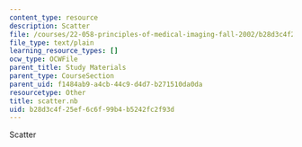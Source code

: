 ```yaml
---
content_type: resource
description: Scatter
file: /courses/22-058-principles-of-medical-imaging-fall-2002/b28d3c4f25ef6c6f99b4b5242fc2f93d_scatter.nb
file_type: text/plain
learning_resource_types: []
ocw_type: OCWFile
parent_title: Study Materials
parent_type: CourseSection
parent_uid: f1484ab9-a4cb-44c9-d4d7-b271510da0da
resourcetype: Other
title: scatter.nb
uid: b28d3c4f-25ef-6c6f-99b4-b5242fc2f93d
---
```

Scatter

